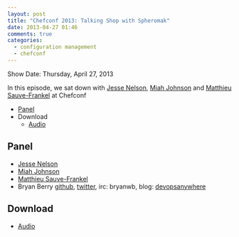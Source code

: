 ```yaml
---
layout: post
title: "Chefconf 2013: Talking Shop with Spheromak"
date: 2013-04-27 01:46
comments: true
categories: 
  - configuration management
  - chefconf
---
```


Show Date:  Thursday, April 27, 2013

In this episode, we sat down with
[Jesse Nelson](https://github.com/spheromak),
[Miah Johnson](http://github.com/miah)  and
[Matthieu Sauve-Frankel](http://github.com/kisoku) at Chefconf


* [Panel](http://foodfightshow.org/2013/04/chefconf-2013-talking-shop-with-spheromak.html#panel)
* Download
  * [Audio](http://traffic.libsyn.com/foodfight/ffs_chefconf3.mp3)
  
<!-- more -->

Panel<a name="panel"></a>
-----

* [Jesse Nelson](https://github.com/spheromak)
* [Miah Johnson](http://github.com/miah) 
* [Matthieu Sauve-Frankel](http://github.com/kisoku) 
* Bryan Berry [github](http://github.com/bryanwb), [twitter](http://twitter.com/bryanwb), irc: bryanwb, blog: [devopsanywhere](http://devopsanywhere.blogspot.com)

Download
--------

* [Audio](http://traffic.libsyn.com/foodfight/ffs_chefconf3.mp3)


